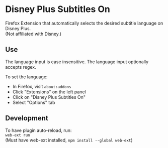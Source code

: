 # Disney Plus Subtitles On

Firefox Extension that automatically selects the desired subtitle language on Disney Plus.  
(Not affiliated with Disney.)

## Use
The language input is case insensitive.  The language input optionally accepts regex.  

To set the language:
* In Firefox, visit `about:addons`
* Click "Extensions" on the left panel
* Click on "Disney Plus Subtitles On"
* Select "Options" tab


## Development

To have plugin auto-reload, run:  
`web-ext run`  
(Must have web-ext installed, `npm install --global web-ext`)